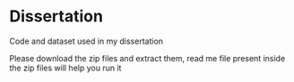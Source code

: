 # Dissertation
Code and dataset used in my dissertation

Please download the zip files and extract them, read me file present inside the zip files will help you run it
